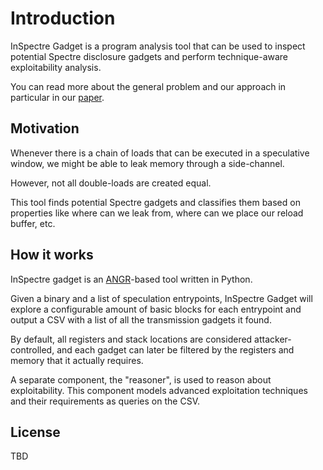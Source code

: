 # Introduction

InSpectre Gadget is a program analysis tool that can be used to inspect potential
Spectre disclosure gadgets and perform technique-aware exploitability analysis.

You can read more about the general problem and our approach in particular in
our [paper](https://download.vusec.net/papers/inspectre_sec24.pdf).

## Motivation

Whenever there is a chain of loads that can be executed in a speculative window,
we might be able to leak memory through a side-channel.

However, not all double-loads are created equal.

This tool finds potential Spectre gadgets and classifies them based on properties
like where can we leak from, where can we place our reload buffer, etc.

## How it works

InSpectre gadget is an [ANGR](https://angr.io)-based tool written in Python.

<!-- The tool takes as input a binary and a list of **speculation entrypoints** and
outputs a list of **transmissions**, i.e. symbolic expressions associated to
a given location in the program, enriched with a set of properties that can
be used by the analyst to filter out or prioritize gadgets. -->

Given a binary and a list of speculation entrypoints,
InSpectre Gadget will explore a configurable amount of basic blocks for each entrypoint
and output a CSV with a list of all the transmission gadgets it found.

By default, all registers and stack locations are considered attacker-controlled,
and each gadget can later be filtered by the registers and memory that it actually requires.

A separate component, the "reasoner", is used to reason about exploitability.
This component models advanced exploitation techniques and their requirements as
queries on the CSV.

## License

TBD
